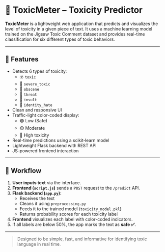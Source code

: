 # 🚦 ToxicMeter – Toxicity Predictor

**ToxicMeter** is a lightweight web application that predicts and visualizes the level of toxicity in a given piece of text. It uses a machine learning model trained on the Jigsaw Toxic Comment dataset and provides real-time classification for six different types of toxic behaviors.

---

## 🧠 Features

- Detects 6 types of toxicity:
  - ☣️ `toxic`
  - 💢 `severe_toxic`
  - 🤬 `obscene`
  - 🔪 `threat`
  - 😤 `insult`
  - 👥 `identity_hate`
- Clean and responsive UI
- Traffic-light color-coded display:
  - 🟢 Low (Safe)
  - 🟡 Moderate
  - 🔴 High toxicity
- Real-time predictions using a scikit-learn model
- Lightweight Flask backend with REST API
- JS-powered frontend interaction

---

## 🔁 Workflow

1. **User inputs text** via the interface.
2. **Frontend (`script.js`)** sends a `POST` request to the `/predict` API.
3. **Flask backend (`app.py`)**:
   - Receives the text
   - Cleans it using `preprocessing.py`
   - Feeds it to the trained model (`toxicity_model.pkl`)
   - Returns probability scores for each toxicity label
4. **Frontend** visualizes each label with color-coded indicators.
5. If all labels are below 50%, the app marks the text as **safe ✅**.

---

> Designed to be simple, fast, and informative for identifying toxic language in real time.
